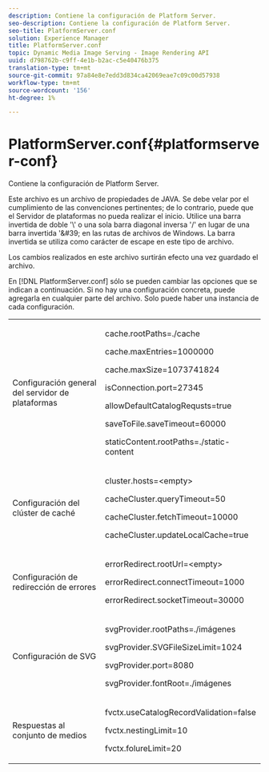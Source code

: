 ```yaml
---
description: Contiene la configuración de Platform Server.
seo-description: Contiene la configuración de Platform Server.
seo-title: PlatformServer.conf
solution: Experience Manager
title: PlatformServer.conf
topic: Dynamic Media Image Serving - Image Rendering API
uuid: d798762b-c9ff-4e1b-b2ac-c5e40476b375
translation-type: tm+mt
source-git-commit: 97a84e8e7edd3d834ca42069eae7c09c00d57938
workflow-type: tm+mt
source-wordcount: '156'
ht-degree: 1%

---
```



# PlatformServer.conf{#platformserver-conf}

Contiene la configuración de Platform Server.

Este archivo es un archivo de propiedades de JAVA. Se debe velar por el cumplimiento de las convenciones pertinentes; de lo contrario, puede que el Servidor de plataformas no pueda realizar el inicio. Utilice una barra invertida de doble &#39;\\&#39; o una sola barra diagonal inversa &#39;/&#39; en lugar de una barra invertida &#39;\&#39; en las rutas de archivos de Windows. La barra invertida se utiliza como carácter de escape en este tipo de archivo.

Los cambios realizados en este archivo surtirán efecto una vez guardado el archivo.

En [!DNL PlatformServer.conf] sólo se pueden cambiar las opciones que se indican a continuación. Si no hay una configuración concreta, puede agregarla en cualquier parte del archivo. Solo puede haber una instancia de cada configuración.

<table id="simpletable_38244750F50A46E5B0077F5F860B125C"> 
 <tr class="strow"> 
  <td class="stentry"> <p>Configuración general del servidor de plataformas </p> </td> 
  <td class="stentry"> <p> <span class="codeph"> cache.rootPaths=./cache </span> </p> <p> <span class="codeph"> cache.maxEntries=1000000  </span> </p> <p> <span class="codeph"> cache.maxSize=1073741824  </span> </p> <p> <span class="codeph"> isConnection.port=27345  </span> </p> <p> <span class="codeph"> allowDefaultCatalogRequsts=true  </span> </p> <p> <span class="codeph"> saveToFile.saveTimeout=60000  </span> </p> <p> <span class="codeph"> staticContent.rootPaths=./static-content </span> </p> </td> 
 </tr> 
 <tr class="strow"> 
  <td class="stentry"> <p>Configuración del clúster de caché </p> </td> 
  <td class="stentry"> <p> <span class="codeph"> cluster.hosts=&lt;empty&gt; </span> </p> <p> <span class="codeph"> cacheCluster.queryTimeout=50  </span> </p> <p> <span class="codeph"> cacheCluster.fetchTimeout=10000  </span> </p> <p> <span class="codeph"> cacheCluster.updateLocalCache=true  </span> </p> </td> 
 </tr> 
 <tr class="strow"> 
  <td class="stentry"> <p>Configuración de redirección de errores </p> </td> 
  <td class="stentry"> <p> <span class="codeph"> errorRedirect.rootUrl=&lt;empty&gt; </span> </p> <p> <span class="codeph"> errorRedirect.connectTimeout=1000  </span> </p> <p> <span class="codeph"> errorRedirect.socketTimeout=30000  </span> </p> </td> 
 </tr> 
 <tr class="strow"> 
  <td class="stentry"> <p>Configuración de SVG </p> </td> 
  <td class="stentry"> <p> <span class="codeph"> svgProvider.rootPaths=./imágenes </span> </p> <p> <span class="codeph"> svgProvider.SVGFileSizeLimit=1024  </span> </p> <p> <span class="codeph"> svgProvider.port=8080  </span> </p> <p> <span class="codeph"> svgProvider.fontRoot=./imágenes </span> </p> </td> 
 </tr> 
 <tr class="strow"> 
  <td class="stentry"> <p>Respuestas al conjunto de medios </p> </td> 
  <td class="stentry"> <p> <span class="codeph"> fvctx.useCatalogRecordValidation=false  </span> </p> <p> <span class="codeph"> fvctx.nestingLimit=10  </span> </p> <p> <span class="codeph"> fvctx.folureLimit=20  </span> </p> </td> 
 </tr> 
</table>

